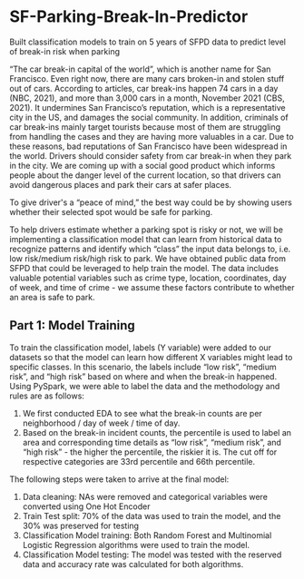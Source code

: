 # SF-Parking-Break-In-Predictor
Built classification models to train on 5 years of SFPD data to predict level of break-in risk when parking


“The car break-in capital of the world”, which is another name for San Francisco. Even right now, there are many cars broken-in and stolen stuff out of cars. According to articles, car break-ins happen 74 cars in a day (NBC, 2021), and more than 3,000 cars in a month, November 2021 (CBS, 2021). It undermines San Francisco’s reputation, which is a representative city in the US, and damages the social community. In addition, criminals of car break-ins mainly target tourists because most of them are struggling from handling the cases and they are having more valuables in a car. Due to these reasons, bad reputations of San Francisco have been widespread in the world. Drivers should consider safety from car break-in when they park in the city. We are coming up with a social good product which informs people about the danger level of the current location, so that drivers can avoid dangerous places and park their cars at safer places.

To give driver's a “peace of mind,” the best way could be by showing users whether their selected spot would be safe for parking. 

To help drivers estimate whether a parking spot is risky or not, we will be implementing a classification model that can learn from historical data to recognize patterns and identify which “class” the input data belongs to, i.e. low risk/medium risk/high risk to park. We have obtained public data from SFPD that could be leveraged to help train the model. The data includes valuable potential variables such as crime type, location, coordinates, day of week, and time of crime - we assume these factors contribute to whether an area is safe to park. 

## Part 1: Model Training

To train the classification model, labels (Y variable) were added to our datasets so that the model can learn how different X variables might lead to specific classes. In this scenario, the labels include “low risk”, “medium risk”, and “high risk” based on where  and when the break-in happened. Using PySpark, we were able to label the data and the methodology and rules are as follows: 

1) We first conducted EDA to see what the break-in counts are per neighborhood / day of week / time of day.
2) Based on the break-in incident counts, the percentile is used to label an area and corresponding time details as “low risk”, “medium risk”, and “high risk” - the higher the percentile, the riskier it is. The cut off for respective categories are 33rd percentile and 66th percentile. 

The following steps were taken to arrive at the final model:
1) Data cleaning: NAs were removed and categorical variables were converted using One Hot Encoder
2) Train Test split: 70% of the data was used to train the model, and the 30% was preserved for testing
3) Classification Model training: Both Random Forest and Multinomial Logistic Regression algorithms were used to train the model.
4) Classification Model testing: The model was tested with the reserved data and accuracy rate was calculated for both algorithms.
